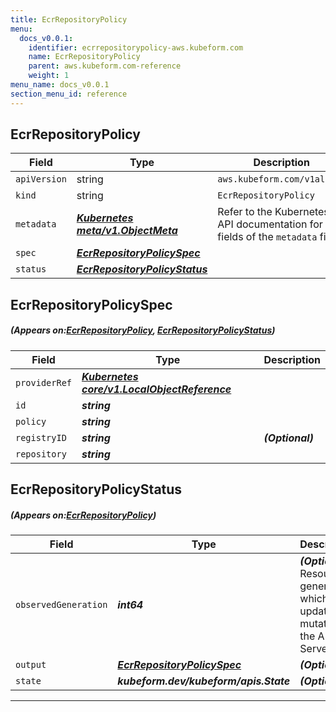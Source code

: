 ```yaml
---
title: EcrRepositoryPolicy
menu:
  docs_v0.0.1:
    identifier: ecrrepositorypolicy-aws.kubeform.com
    name: EcrRepositoryPolicy
    parent: aws.kubeform.com-reference
    weight: 1
menu_name: docs_v0.0.1
section_menu_id: reference
---
```


## EcrRepositoryPolicy
| Field | Type | Description |
| ------ | ----- | ----------- |
| `apiVersion` | string | `aws.kubeform.com/v1alpha1` |
|    `kind` | string | `EcrRepositoryPolicy` |
| `metadata` | ***[Kubernetes meta/v1.ObjectMeta](https://kubernetes.io/docs/reference/generated/kubernetes-api/v1.13/#objectmeta-v1-meta)***|Refer to the Kubernetes API documentation for the fields of the `metadata` field.|
| `spec` | ***[EcrRepositoryPolicySpec](#EcrRepositoryPolicySpec)***||
| `status` | ***[EcrRepositoryPolicyStatus](#EcrRepositoryPolicyStatus)***||
## EcrRepositoryPolicySpec
##### (Appears on:[EcrRepositoryPolicy](#EcrRepositoryPolicy), [EcrRepositoryPolicyStatus](#EcrRepositoryPolicyStatus))
| Field | Type | Description |
| ------ | ----- | ----------- |
| `providerRef` | ***[Kubernetes core/v1.LocalObjectReference](https://kubernetes.io/docs/reference/generated/kubernetes-api/v1.13/#localobjectreference-v1-core)***||
| `id` | ***string***||
| `policy` | ***string***||
| `registryID` | ***string***| ***(Optional)*** |
| `repository` | ***string***||
## EcrRepositoryPolicyStatus
##### (Appears on:[EcrRepositoryPolicy](#EcrRepositoryPolicy))
| Field | Type | Description |
| ------ | ----- | ----------- |
| `observedGeneration` | ***int64***| ***(Optional)*** Resource generation, which is updated on mutation by the API Server.|
| `output` | ***[EcrRepositoryPolicySpec](#EcrRepositoryPolicySpec)***| ***(Optional)*** |
| `state` | ***kubeform.dev/kubeform/apis.State***| ***(Optional)*** |
---
